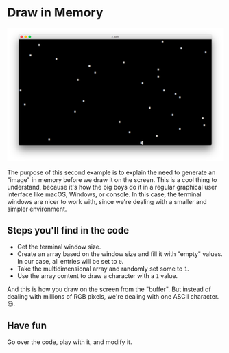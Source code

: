 # Draw in Memory

![star_map](https://raw.githubusercontent.com/davidgatti/How-to-use-Readline-in-NodeJS/master/assets/star_map.png)

The purpose of this second example is to explain the need to generate an "image" in memory before we draw it on the screen. This is a cool thing to understand, because it's how the big boys do it in a regular graphical user interface like macOS, Windows, or console. In this case, the terminal windows are nicer to work with, since we're dealing with a smaller and simpler environment.

## Steps you'll find in the code

- Get the terminal window size.
-	Create an array based on the window size and fill it with "empty" values. In our case, all entries will be set to `0`.
- Take the multidimensional array and randomly set some to `1`.
- Use the array content to draw a character with a `1` value.

And this is how you draw on the screen from the "buffer". But instead of dealing with millions of RGB pixels, we're dealing with one ASCII character. 😌.

## Have fun

Go over the code, play with it, and modify it.
